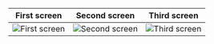| First screen | Second screen | Third screen |
| ------------ | ------------- | ------------ |
| ![First screen](http://savepic.ru/12978250.png) | ![Second screen](http://savepic.ru/13026381.png) | ![Third screen](http://savepic.ru/12995660.png) |
